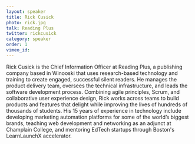 ```yaml
---
layout: speaker
title: Rick Cusick
photo: rick.jpg
talk: Reading Plus
twitter: rickcusick
category: speaker
order: 1
vimeo_id:
---
```


Rick Cusick is the Chief Information Officer at Reading Plus, a publishing company based in Winooski that uses research-based technology and training to create engaged, successful silent readers. He manages the product delivery team, oversees the technical infrastructure, and leads the software development process.  Combining agile principles, Scrum, and collaborative user experience design, Rick works across teams to build products and features that delight while improving the lives of hundreds of thousands of students. His 15 years of experience in technology include developing marketing automation platforms for some of the world’s biggest brands, teaching web development and networking as an adjunct at Champlain College, and mentoring EdTech startups through Boston's LearnLaunchX accelerator.
